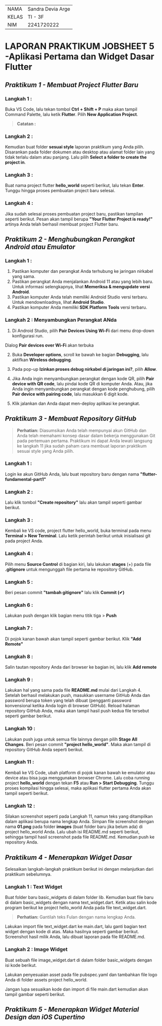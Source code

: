 |            |                   |
|------------|-------------------|
| NAMA       | Sandra Devia Arge |
| KELAS      | TI - 3F           |
| NIM        | 2241720222        |


# LAPORAN PRAKTIKUM JOBSHEET 5 -Aplikasi Pertama dan Widget Dasar Flutter

## *Praktikum 1 - Membuat Project Flutter Baru*

### **Langkah 1 :**
Buka VS Code, lalu tekan tombol **Ctrl + Shift + P** maka akan tampil Command Palette, lalu ketik **Flutter**. Pilih **New Application Project**.

>**Catatan :**

### **Langkah 2 :**
Kemudian buat folder **sesuai style** laporan praktikum yang Anda pilih. Disarankan pada folder dokumen atau desktop atau alamat folder lain yang tidak terlalu dalam atau panjang. Lalu pilih **Select a folder to create the project in**.

### **Langkah 3 :**
Buat nama project flutter **hello_world** seperti berikut, lalu tekan **Enter**. Tunggu hingga proses pembuatan project baru selesai.

### **Langkah 4 :**
Jika sudah selesai proses pembuatan project baru, pastikan tampilan seperti berikut. Pesan akan tampil berupa **"Your Flutter Project is ready!"** artinya Anda telah berhasil membuat project Flutter baru.


## *Praktikum 2 - Menghubungkan Perangkat Android atau Emulator*
### **Langkah 1 :**
1. Pastikan komputer dan perangkat Anda terhubung ke jaringan nirkabel yang sama.
2. Pastikan perangkat Anda menjalankan Android 11 atau yang lebih baru. Untuk informasi selengkapnya, lihat **Memeriksa & mengupdate versi Android**.
3. Pastikan komputer Anda telah memiliki Android Studio versi terbaru. Untuk mendownloadnya, lihat **Android Studio**.
4. Pastikan komputer Anda memiliki **SDK Platform Tools** versi terbaru.

### **Langkah 2 : Menyambungkan Perangkat ANda**
1. Di Android Studio, pilih **Pair Devices Using Wi-Fi** dari menu drop-down konfigurasi run.


Dialog **Pair devices over Wi-Fi** akan terbuka
 

2. Buka **Developer options**, scroll ke bawah ke bagian **Debugging**, lalu aktifkan **Wireless debugging**.


3. Pada pop-up **Izinkan proses debug nirkabel di jaringan ini?**, pilih **Allow**.


4. Jika Anda ingin menyambungkan perangkat dengan kode QR, pilih **Pair device with QR code**, lalu pindai kode QR di komputer Anda. Atau, jika Anda ingin menyambungkan perangkat dengan kode penghubung, pilih **Pair device with pairing code**, lalu masukkan 6 digit kode.
5. Klik jalankan dan Anda dapat men-deploy aplikasi ke perangkat.


## *Praktikum 3 - Membuat Repository GitHub*

> **Perhatian:** Diasumsikan Anda telah mempunyai akun GitHub dan Anda telah memahami konsep dasar dalam bekerja menggunakan Git pada pertemuan pertama.
Praktikum ini dapat Anda lewati langsung ke langkah 11 jika sudah paham cara membuat laporan praktikum sesuai style yang Anda pilih.

### **Langkah 1 :**
Login ke akun GitHub Anda, lalu buat repository baru dengan nama **"flutter-fundamental-part1"**


### **Langkah 2 :**
Lalu klik tombol **"Create repository"** lalu akan tampil seperti gambar berikut.

### **Langkah 3 :**
Kembali ke VS code, project flutter hello_world, buka terminal pada menu **Terminal > New Terminal**. Lalu ketik perintah berikut untuk inisialisasi git pada project Anda.

### **Langkah 4 :**
Pilih menu **Source Control** di bagian kiri, lalu lakukan **stages** (+) pada file **.gitignore** untuk mengunggah file pertama ke repository GitHub.

### **Langkah 5 :**
Beri pesan commit **"tambah gitignore"** lalu klik **Commit (✔)**

### **Langkah 6 :**
Lakukan push dengan klik bagian menu titik tiga > **Push**


### **Langkah 7 :**
Di pojok kanan bawah akan tampil seperti gambar berikut. Klik **"Add Remote"**


### **Langkah 8 :**
Salin tautan repository Anda dari browser ke bagian ini, lalu klik **Add remote**

### **Langkah 9 :**
Lakukan hal yang sama pada file **README.md** mulai dari Langkah 4. Setelah berhasil melakukan push, masukkan username GitHub Anda dan password berupa token yang telah dibuat (pengganti password konvensional ketika Anda login di browser GitHub). Reload halaman repository GitHub Anda, maka akan tampil hasil push kedua file tersebut seperti gambar berikut.


### **Langkah 10 :**
Lakukan push juga untuk semua file lainnya dengan pilih **Stage All Changes**. Beri pesan commit **"project hello_world"**. Maka akan tampil di repository GitHub Anda seperti berikut.

### **Langkah 11 :**
Kembali ke VS Code, ubah platform di pojok kanan bawah ke emulator atau device atau bisa juga menggunakan browser Chrome. Lalu coba running project **hello_world** dengan tekan **F5** atau **Run > Start Debugging**. Tunggu proses kompilasi hingga selesai, maka aplikasi flutter pertama Anda akan tampil seperti berikut.

### **Langkah 12 :**
Silakan screenshot seperti pada Langkah 11, namun teks yang ditampilkan dalam aplikasi berupa nama lengkap Anda. Simpan file screenshot dengan nama **01.png** pada folder **images** (buat folder baru jika belum ada) di project hello_world Anda. Lalu ubah isi README.md seperti berikut, sehingga tampil hasil screenshot pada file README.md. Kemudian push ke repository Anda.


## *Praktikum 4 - Menerapkan Widget Dasar*

Selesaikan langkah-langkah praktikum berikut ini dengan melanjutkan dari praktikum sebelumnya.

### **Langkah 1 : Text Widget**
Buat folder baru basic_widgets di dalam folder lib. Kemudian buat file baru di dalam basic_widgets dengan nama text_widget.dart. Ketik atau salin kode program berikut ke project hello_world Anda pada file text_widget.dart.

>**Perhatian:** Gantilah teks Fulan dengan nama lengkap Anda.

Lakukan import file text_widget.dart ke main.dart, lalu ganti bagian text widget dengan kode di atas. Maka hasilnya seperti gambar berikut. Screenshot hasil milik Anda, lalu dibuat laporan pada file README.md.

### **Langkah 2 : Image Widget**
Buat sebuah file image_widget.dart di dalam folder basic_widgets dengan isi kode berikut.

Lakukan penyesuaian asset pada file pubspec.yaml dan tambahkan file logo Anda di folder assets project hello_world.


Jangan lupa sesuaikan kode dan import di file main.dart kemudian akan tampil gambar seperti berikut.


## *Praktikum 5 - Menerapkan Widget Material Design dan iOS Cupertino*


